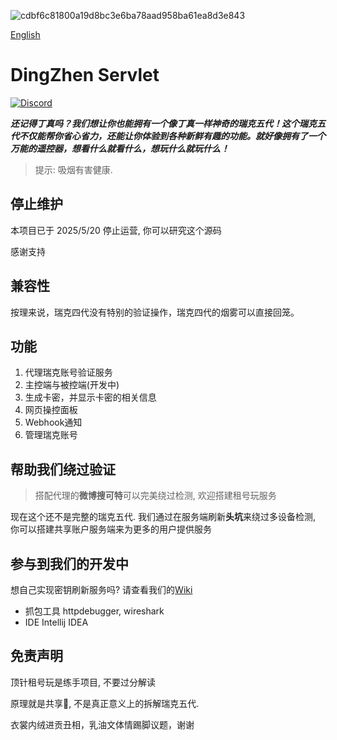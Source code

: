 ![cdbf6c81800a19d8bc3e6ba78aad958ba61ea8d3e843](https://github.com/user-attachments/assets/c9cef282-cdc3-49b3-b730-84c8090bfac3)

[English](https://github.com/CubeWhyMC/DingZhenServlet/blob/master/readme-en.md)

# DingZhen Servlet

[![Discord](https://img.shields.io/discord/1047866655033802802?logo=discord&label=Discord&color=blue)](https://discord.lunarclient.top)

***还记得丁真吗？我们想让你也能拥有一个像丁真一样神奇的瑞克五代！这个瑞克五代不仅能帮你省心省力，还能让你体验到各种新鲜有趣的功能。就好像拥有了一个万能的遥控器，想看什么就看什么，想玩什么就玩什么！***

> 提示: 吸烟有害健康.

## 停止维护

本项目已于 2025/5/20 停止运营, 你可以研究这个源码

感谢支持

## 兼容性

按理来说，瑞克四代没有特别的验证操作，瑞克四代的烟雾可以直接回笼。

## 功能

1. 代理瑞克账号验证服务
2. 主控端与被控端(开发中)
3. 生成卡密，并显示卡密的相关信息
4. 网页操控面板
5. Webhook通知
6. 管理瑞克账号

## 帮助我们绕过验证

> 搭配代理的**微博搜可特**可以完美绕过检测, 欢迎搭建租号玩服务

现在这个还不是完整的瑞克五代. 我们通过在服务端刷新**头坑**来绕过多设备检测, 你可以搭建共享账户服务端来为更多的用户提供服务

## 参与到我们的开发中

想自己实现密钥刷新服务吗?
请查看我们的[Wiki](https://github.com/CubeWhyMC/DingZhenServlet/wiki/%E4%BD%BF%E7%94%A8%E5%85%B6%E4%BB%96%E8%AF%AD%E8%A8%80%E5%AE%9E%E7%8E%B0%E5%AF%86%E9%92%A5%E5%88%B7%E6%96%B0%E6%9C%8D%E5%8A%A1)

- 抓包工具 httpdebugger, wireshark
- IDE Intellij IDEA

## 免责声明

顶针租号玩是练手项目, 不要过分解读

原理就是共享🐀, 不是真正意义上的拆解瑞克五代.

衣裳内绒进贡丑相，乳油文体情踢脚议题，谢谢
